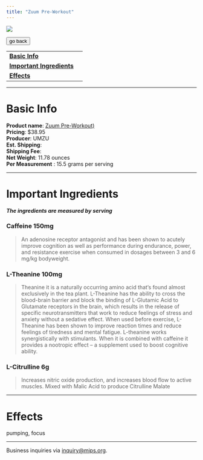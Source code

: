 ```yaml
---
title: "Zuum Pre-Workout"
---
```


![](/images/zuum.jpg)

<form>
 <input type="button" value="go back" onclick="history.back()">
</form>

|  |  |
| ----- | -------- |
| [**Basic Info**](#basic-info)    |
| [**Important Ingredients**](#important-ingredients)  |
| [**Effects**](#effects)  |

---
Basic Info
=============
**Product name**: [Zuum Pre-Workout)](https://umzu.com/products/zuum?umzu9019_oeg=2022167457.120487946353.504535348266.g&oexgads=umzu9019&wickedsource=google&wickedid=Cj0KCQjw3f6HBhDHARIsAD_i3D_tB-lUkDK5FQZ0P6Khj11k0GzgxrQhIyV_DwppI4Hi2xcQ0OvqRzoaAh5mEALw_wcB&wickedid=504535348266&wv=3.1&&gclid=Cj0KCQjw3f6HBhDHARIsAD_i3D_tB-lUkDK5FQZ0P6Khj11k0GzgxrQhIyV_DwppI4Hi2xcQ0OvqRzoaAh5mEALw_wcB) \
**Pricing**: $38.95 \
**Producer**: UMZU \
**Est. Shipping**: \
**Shipping Fee**: \
**Net Weight**: 11.78 ounces \
**Per Measurement** : 15.5 grams per serving

---

Important Ingredients
=============
***The ingredients are measured by serving***

### Caffeine 150mg
> An adenosine receptor antagonist and has been shown to acutely improve cognition as well as performance during endurance, power, and resistance exercise when consumed in dosages between 3 and 6 mg/kg bodyweight.

### L-Theanine 100mg
> Theanine it is a naturally occurring amino acid that‘s found almost exclusively in the tea plant. L-Theanine has the ability to cross the blood-brain barrier and block the binding of L-Glutamic Acid to Glutamate receptors in the brain, which results in the release of specific neurotransmitters that work to reduce feelings of stress and anxiety without a sedative effect. When used before exercise, L-Theanine has been shown to improve reaction times and reduce feelings of tiredness and mental fatigue. L-theanine works synergistically with stimulants. When it is combined with caffeine it provides a nootropic effect – a supplement used to boost cognitive ability. 

### L-Citrulline 6g
> Increases nitric oxide production, and increases blood flow to active muscles. Mixed with Malic Acid to produce Citrulline Malate


---
Effects
=============
pumping, focus

---
Business inquiries via inquiry@mips.org.
